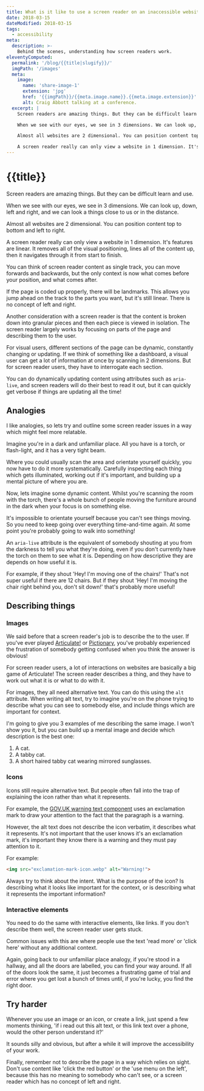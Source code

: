 ```yaml
---
title: What is it like to use a screen reader on an inaccessible website?
date: 2018-03-15
dateModified: 2018-03-15
tags:
  - accessibility
meta:
  description: >-
    Behind the scenes, understanding how screen readers work.
eleventyComputed:
  permalink: '/blog/{{title|slugify}}/'
  imgPath: '/images'
  meta:
    image:
      name: 'share-image-1'
      extension: 'jpg'
      href: '{{imgPath}}/{{meta.image.name}}.{{meta.image.extension}}'
      alt: Craig Abbott talking at a conference.
  excerpt: |
    Screen readers are amazing things. But they can be difficult learn and use.

    When we see with our eyes, we see in 3 dimensions. We can look up, down, left and right, and we can look a things close to us or in the distance.

    Almost all websites are 2 dimensional. You can position content top to bottom and left to right.

    A screen reader really can only view a website in 1 dimension. It's features are linear. It removes all of the visual positioning, lines all of the content up, then it navigates through it from start to finish. 
---
```


# {{title}}

Screen readers are amazing things. But they can be difficult learn and use.

When we see with our eyes, we see in 3 dimensions. We can look up, down, left and right, and we can look a things close to us or in the distance.

Almost all websites are 2 dimensional. You can position content top to bottom and left to right.

A screen reader really can only view a website in 1 dimension. It's features are linear. It removes all of the visual positioning, lines all of the content up, then it navigates through it from start to finish. 

You can think of screen reader content as single track, you can move forwards and backwards, but the only context is now what comes before your position, and what comes after.

If the page is coded up properly, there will be landmarks. This allows you jump ahead on the track to the parts you want, but it's still linear. There is no concept of left and right.

Another consideration with a screen reader is that the content is broken down into granular pieces and then each piece is viewed in isolation. The screen reader largely works by focusing on parts of the page and describing them to the user.

For visual users, different sections of the page can be dynamic, constantly changing or updating. If we think of something like a dashboard, a visual user can get a lot of information at once by scanning in 2 dimensions. But for screen reader users, they have to interrogate each section.

You can do dynamically updating content using attributes such as `aria-live`, and screen readers will do their best to read it out, but it can quickly get verbose if things are updating all the time!

## Analogies

I like analogies, so lets try and outline some screen reader issues in a way which might feel more relatable.

Imagine you're in a dark and unfamiliar place. All you have is a torch, or flash-light, and it has a very tight beam.

Where you could usually scan the area and orientate yourself quickly, you now have to do it more systematically. Carefully inspecting each thing which gets illuminated, working out if it's important, and building up a mental picture of where you are.

Now, lets imagine some dynamic content. Whilst you're scanning the room with the torch, there's a whole bunch of people moving the furniture around in the dark when your focus is on something else. 

It's impossible to orientate yourself because you can't see things moving. So you need to keep going over everything time-and-time again. At some point you're probably going to walk into something!

An `aria-live` attribute is the equivalent of somebody shouting at you from the darkness to tell you what they're doing, even if you don't currently have the torch on them to see what it is. Depending on how descriptive they are depends on how useful it is.

For example, if they shout 'Hey! I'm moving one of the chairs!' That's not super useful if there are 12 chairs. But if they shout 'Hey! I'm moving the chair right behind you, don't sit down!' that's probably more useful!

## Describing things

### Images

We said before that a screen reader's job is to describe the to the user. If you've ever played [Articulate!](https://en.wikipedia.org/wiki/Articulate!) or [Pictionary](https://en.wikipedia.org/wiki/Pictionary), you've probably experienced the frustration of somebody getting confused when you think the answer is obvious!

For screen reader users, a lot of interactions on websites are basically a big game of Articulate! The screen reader describes a thing, and they have to work out what it is or what to do with it.

For images, they all need alternative text. You can do this using the `alt` attribute. When writing alt text, try to imagine you're on the phone trying to describe what you can see to somebody else, and include things which are important for context.

I'm going to give you 3 examples of me describing the same image. I won't show you it, but you can build up a mental image and decide which description is the best one:

1. A cat.
2. A tabby cat.
3. A short haired tabby cat wearing mirrored sunglasses. 

### Icons

Icons still require alternative text. But people often fall into the trap of explaining the icon rather than what it represents.

For example, the [GOV.UK warning text component](https://design-system.service.gov.uk/components/warning-text/) uses an exclamation mark to draw your attention to the fact that the paragraph is a warning. 

However, the alt text does not describe the icon verbatim, it describes what it represents. It's not important that the user knows it's an exclamation mark, it's important they know there is a warning and they must pay attention to it.

For example:
```html
<img src="exclamation-mark-icon.webp" alt="Warning!">
```

Always try to think about the intent. What is the purpose of the icon? Is describing what it looks like important for the context, or is describing what it represents the important information?

### Interactive elements

You need to do the same with interactive elements, like links. If you don't describe them well, the screen reader user gets stuck. 

Common issues with this are where people use the text 'read more' or 'click here' without any additional context.

Again, going back to our unfamiliar place analogy, if you're stood in a hallway, and all the doors are labelled, you can find your way around. If all of the doors look the same, it just becomes a frustrating game of trial and error where you get lost a bunch of times until, if you're lucky, you find the right door.

## Try harder

Whenever you use an image or an icon, or create a link, just spend a few moments thinking, 'if i read out this alt text, or this link text over a phone, would the other person understand it?'

It sounds silly and obvious, but after a while it will improve the accessibility of your work.

Finally, remember not to describe the page in a way which relies on sight. Don't use content like 'click the red button' or the 'use menu on the left', because this has no meaning to somebody who can't see, or a screen reader which has no concept of left and right.


